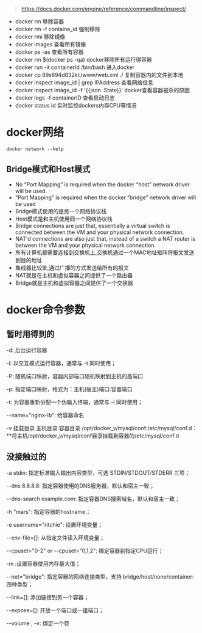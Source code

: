 >https://docs.docker.com/engine/reference/commandline/inspect/



* docker rm 	移除容器
* docker rm -f containe_id   强制移除
* docker rmi     移除镜像
* docker images	查看所有镜像
* docker ps -as    查看所有容器
* docker rm $(docker ps -qa) docker移除所有运行得容器
* docker run -it containerId /bin/bash    进入docker
* docker cp 89s894d832kl:/www/web.xml ./	复制容器内的文件到本地
* docker inspect image_id | grep IPAddress	查看网络信息    
* docker inspect image_id -f '{{json .State}}' 	docker查看容器被杀的原因 
* docker logs -f containerID	查看启动日志
* docker status id   实时监控dockers内存CPU等情况

# docker网络
    docker network --help
## Bridge模式和Host模式
* No “Port Mapping” is required when the docker “host” network driver will be used.
* “Port Mapping” is required when the docker “bridge” network driver will be used
* Bridge模式使用的是另一个网络协议栈
* Host模式是和主机使用同一个网络协议栈
* Bridge connections are just that, essentially a virtual switch is connected between the VM and your physical network connection.  
* NAT'd connections are also just that, instead of a switch a NAT router is between the VM and your physical network connection.
* 所有计算机都需要连接到交换机上,交换机通过一个MAC地址矩阵将报文发送到目的地址
* 集线器比较笨,通过广播的方式发送给所有的报文
* NAT就是在主机和虚拟容器之间提供了一个路由器
* Bridge就是主机和虚拟容器之间提供了一个交换器
# docker命令参数
## 暂时用得到的
-d: 后台运行容器

-i: 以交互模式运行容器，通常与 -t 同时使用；

-P: 随机端口映射，容器内部端口随机映射到主机的高端口

-p: 指定端口映射，格式为：主机(宿主)端口:容器端口

-t: 为容器重新分配一个伪输入终端，通常与 -i 同时使用；

--name="nginx-lb":  给容器命名

-v  挂载目录    主机目录:容器目录    /opt/docker_v/mysql/conf:/etc/mysql/conf.d：**将主机/opt/docker_v/mysql/conf目录挂载到容器的/etc/mysql/conf.d

## 没接触过的

-a stdin: 指定标准输入输出内容类型，可选 STDIN/STDOUT/STDERR 三项；

--dns 8.8.8.8: 指定容器使用的DNS服务器，默认和宿主一致；

--dns-search example.com: 指定容器DNS搜索域名，默认和宿主一致；

-h "mars": 指定容器的hostname；

-e username="ritchie": 设置环境变量；

--env-file=[]: 从指定文件读入环境变量；

--cpuset="0-2" or --cpuset="0,1,2": 绑定容器到指定CPU运行；

-m :设置容器使用内存最大值；

--net="bridge": 指定容器的网络连接类型，支持 bridge/host/none/container: 四种类型；

--link=[]: 添加链接到另一个容器；

--expose=[]: 开放一个端口或一组端口；

--volume , -v: 绑定一个卷

